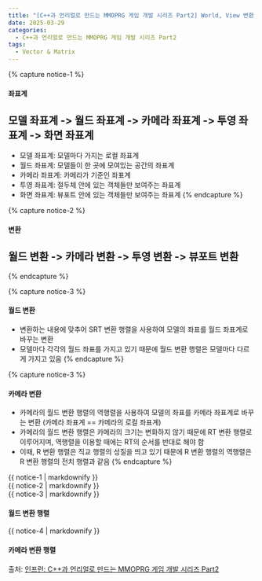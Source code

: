 ```yaml
---
title: "[C++과 언리얼로 만드는 MMOPRG 게임 개발 시리즈 Part2] World, View 변환 행렬"
date: 2025-03-29
categories:
  - C++과 언리얼로 만드는 MMOPRG 게임 개발 시리즈 Part2
tags:
  - Vector & Matrix
---
```




{% capture notice-1 %}
#### 좌표계

## 모델 좌표계 -> 월드 좌표계 -> 카메라 좌표계 -> 투영 좌표계 -> 화면 좌표계

* 모델 좌표계: 모델마다 가지는 로컬 좌표계
* 월드 좌표계: 모델들이 한 곳에 모여있는 공간의 좌표계
* 카메라 좌표계: 카메라가 기준인 좌표계
* 투영 좌표계: 절두체 안에 있는 객체들만 보여주는 좌표계
* 화면 좌표계: 뷰포트 안에 있는 객체들만 보여주는 좌표계
{% endcapture %}

{% capture notice-2 %}
#### 변환

## 월드 변환 -> 카메라 변환 -> 투영 변환 -> 뷰포트 변환
{% endcapture %}

{% capture notice-3 %}
#### 월드 변환

* 변환하는 내용에 맞추어 SRT 변환 행렬을 사용하여 모델의 좌표를 월드 좌표계로 바꾸는 변환
* 모델마다 각각의 월드 좌표를 가지고 있기 때문에 월드 변환 행렬은 모델마다 다르게 가지고 있음
{% endcapture %}

{% capture notice-3 %}
#### 카메라 변환

* 카메라의 월드 변환 행렬의 역행렬을 사용하여 모델의 좌표를 카메라 좌표계로 바꾸는 변환 (카메라 좌표계 == 카메라의 로컬 좌표계)
* 카메라의 월드 변환 행렬은 카메라의 크기는 변화하지 않기 때문에 RT 변환 행렬로 이루어지며, 역행렬을 이용할 때에는 RT의 순서를 반대로 해야 함
* 이때, R 변환 행렬은 직교 행렬의 성질을 띄고 있기 때문에 R 변환 행렬의 역행렬은 R 변환 행렬의 전치 행렬과 같음
{% endcapture %}



<div class="notice">
  {{ notice-1 | markdownify }}
</div>

<div class="notice">
  {{ notice-2 | markdownify }}
</div>

<div class="notice">
  {{ notice-3 | markdownify }}
</div>

#### 월드 변환 행렬



<div class="notice">
  {{ notice-4 | markdownify }}
</div>

#### 카메라 변환 행렬



출처: [인프런: C++과 언리얼로 만드는 MMOPRG 게임 개발 시리즈 Part2][source]

[source]: https://www.inflearn.com/course/%EC%96%B8%EB%A6%AC%EC%96%BC-3d-mmorpg-2/dashboard
